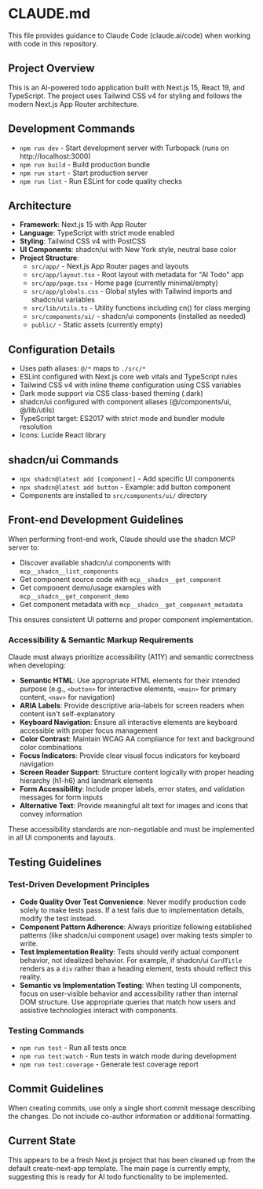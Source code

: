 # CLAUDE.md

This file provides guidance to Claude Code (claude.ai/code) when working with code in this repository.

## Project Overview

This is an AI-powered todo application built with Next.js 15, React 19, and TypeScript. The project uses Tailwind CSS v4 for styling and follows the modern Next.js App Router architecture.

## Development Commands

- `npm run dev` - Start development server with Turbopack (runs on http://localhost:3000)
- `npm run build` - Build production bundle
- `npm run start` - Start production server
- `npm run lint` - Run ESLint for code quality checks

## Architecture

- **Framework**: Next.js 15 with App Router
- **Language**: TypeScript with strict mode enabled
- **Styling**: Tailwind CSS v4 with PostCSS
- **UI Components**: shadcn/ui with New York style, neutral base color
- **Project Structure**:
  - `src/app/` - Next.js App Router pages and layouts
  - `src/app/layout.tsx` - Root layout with metadata for "AI Todo" app
  - `src/app/page.tsx` - Home page (currently minimal/empty)
  - `src/app/globals.css` - Global styles with Tailwind imports and shadcn/ui variables
  - `src/lib/utils.ts` - Utility functions including cn() for class merging
  - `src/components/ui/` - shadcn/ui components (installed as needed)
  - `public/` - Static assets (currently empty)

## Configuration Details

- Uses path aliases: `@/*` maps to `./src/*`
- ESLint configured with Next.js core web vitals and TypeScript rules
- Tailwind CSS v4 with inline theme configuration using CSS variables
- Dark mode support via CSS class-based theming (.dark)
- shadcn/ui configured with component aliases (@/components/ui, @/lib/utils)
- TypeScript target: ES2017 with strict mode and bundler module resolution
- Icons: Lucide React library

## shadcn/ui Commands

- `npx shadcn@latest add [component]` - Add specific UI components
- `npx shadcn@latest add button` - Example: add button component
- Components are installed to `src/components/ui/` directory

## Front-end Development Guidelines

When performing front-end work, Claude should use the shadcn MCP server to:
- Discover available shadcn/ui components with `mcp__shadcn__list_components`
- Get component source code with `mcp__shadcn__get_component`
- Get component demo/usage examples with `mcp__shadcn__get_component_demo`
- Get component metadata with `mcp__shadcn__get_component_metadata`

This ensures consistent UI patterns and proper component implementation.

### Accessibility & Semantic Markup Requirements

Claude must always prioritize accessibility (A11Y) and semantic correctness when developing:

- **Semantic HTML**: Use appropriate HTML elements for their intended purpose (e.g., `<button>` for interactive elements, `<main>` for primary content, `<nav>` for navigation)
- **ARIA Labels**: Provide descriptive aria-labels for screen readers when content isn't self-explanatory
- **Keyboard Navigation**: Ensure all interactive elements are keyboard accessible with proper focus management
- **Color Contrast**: Maintain WCAG AA compliance for text and background color combinations
- **Focus Indicators**: Provide clear visual focus indicators for keyboard navigation
- **Screen Reader Support**: Structure content logically with proper heading hierarchy (h1-h6) and landmark elements
- **Form Accessibility**: Include proper labels, error states, and validation messages for form inputs
- **Alternative Text**: Provide meaningful alt text for images and icons that convey information

These accessibility standards are non-negotiable and must be implemented in all UI components and layouts.

## Testing Guidelines

### Test-Driven Development Principles

- **Code Quality Over Test Convenience**: Never modify production code solely to make tests pass. If a test fails due to implementation details, modify the test instead.
- **Component Pattern Adherence**: Always prioritize following established patterns (like shadcn/ui component usage) over making tests simpler to write.
- **Test Implementation Reality**: Tests should verify actual component behavior, not idealized behavior. For example, if shadcn/ui `CardTitle` renders as a `div` rather than a heading element, tests should reflect this reality.
- **Semantic vs Implementation Testing**: When testing UI components, focus on user-visible behavior and accessibility rather than internal DOM structure. Use appropriate queries that match how users and assistive technologies interact with components.

### Testing Commands

- `npm run test` - Run all tests once
- `npm run test:watch` - Run tests in watch mode during development  
- `npm run test:coverage` - Generate test coverage report

## Commit Guidelines

When creating commits, use only a single short commit message describing the changes. Do not include co-author information or additional formatting.

## Current State

This appears to be a fresh Next.js project that has been cleaned up from the default create-next-app template. The main page is currently empty, suggesting this is ready for AI todo functionality to be implemented.